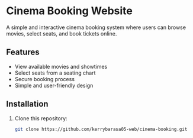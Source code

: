 # Cinema Booking Website

A simple and interactive cinema booking system where users can browse movies, select seats, and book tickets online.

## Features
- View available movies and showtimes
- Select seats from a seating chart
- Secure booking process
- Simple and user-friendly design

## Installation
1. Clone this repository:
   ```bash
   git clone https://github.com/kerrybarasa05-web/cinema-booking.git
